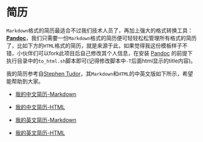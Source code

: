 # 简历

`Markdown`格式的简历最适合不过我们技术人员了，再加上强大的格式转换工具： **[Pandoc](https://pandoc.org)**，我们只需要一份`Markdown`格式的简历便可轻轻松松管理所有格式的简历了，比如下方的`HTML`格式的简历，就是来源于此，如果觉得我这份模板样子不错，小伙伴们可以fork此项目后自己修改其个人信息，在安装 [Pandoc](https://pandoc.org) 的前提下执行目录中的`to_html.sh`脚本即可(记得修改脚本中`-T`后面html显示的title内容)。

我的简历参考自[Stephen Tudor](https://github.com/smt/resume)，其`Markdown`和`HTML`的中英文版如下所示，希望能帮助到大家。

* [我的中文简历-Markdown](https://github.com/Blankj/resume/blob/master/resume-cn.md)
* [我的中文简历-HTML](https://blankj.com/resume/resume-cn.html)

* [我的英文简历-Markdown](https://github.com/Blankj/resume/blob/master/resume-eng.md)
* [我的英文简历-HTML](https://blankj.com/resume/resume-eng.html)
